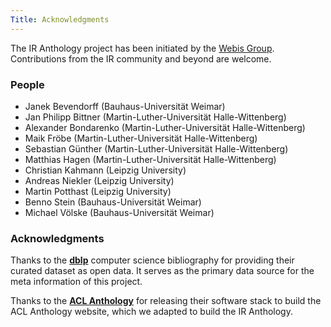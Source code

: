 ```yaml
---
Title: Acknowledgments
---
```



The IR Anthology project has been initiated by the [Webis Group](https://webis.de/).
Contributions from the IR community and beyond are welcome.

### People

+ Janek Bevendorff (Bauhaus-Universität Weimar)
+ Jan Philipp Bittner (Martin-Luther-Universität Halle-Wittenberg)
+ Alexander Bondarenko (Martin-Luther-Universität Halle-Wittenberg)
+ Maik Fröbe (Martin-Luther-Universität Halle-Wittenberg)
+ Sebastian Günther (Martin-Luther-Universität Halle-Wittenberg)
+ Matthias Hagen (Martin-Luther-Universität Halle-Wittenberg)
+ Christian Kahmann (Leipzig University)
+ Andreas Niekler (Leipzig University)
+ Martin Potthast (Leipzig University)
+ Benno Stein (Bauhaus-Universität Weimar)
+ Michael Völske (Bauhaus-Universität Weimar)

### Acknowledgments

Thanks to the **[dblp](https://dblp.uni-trier.de/)** computer science bibliography for providing their curated dataset as open data. It serves as the primary data source for the meta information of this project.

Thanks to the **[ACL Anthology](https://www.aclweb.org/anthology/)** for releasing their software stack to build the ACL Anthology website, which we adapted to build the IR Anthology.
